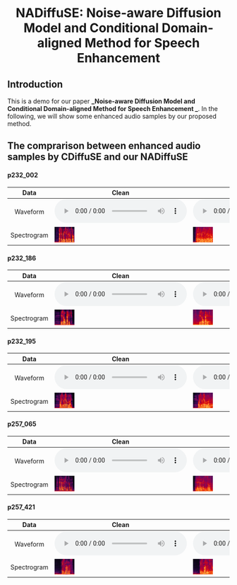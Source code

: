 # <center> NADiffuSE: Noise-aware Diffusion Model and Conditional Domain-aligned Method for Speech Enhancement </center>

<!-- <center> Dongchao Yang<sup>1</sup>, Songxiang Liu<sup>2</sup>, Jianwei Yu<sup>2</sup>, Helin Wang<sup>3</sup>, Chao Weng<sup>2</sup>, Yuexian Zou<sup>1</sup></center> 
 
<center> 1 Peking University </center>
<center> 2 Tencent AI Lab</center>
<center> 3 Johns Hopkins University</center> -->

## Introduction
This is a demo for our paper **_Noise-aware Diffusion Model and Conditional Domain-aligned Method for Speech Enhancement _**. In the following, we will show some enhanced audio samples by our proposed method. 

## The comprarison between enhanced audio samples by CDiffuSE and our NADiffuSE

#### p232_002

|<center>Data</center>| <center>Clean</center> | <center>Noisy</center> | <center>CDiffuSE </center> | <center>NADiffuSE </center> | 
| :----------- | :----------- | :----------- | :----------- | :----------- |
|<center>Waveform</center>|<audio src="p232_002/clean.wav" controls preload></audio> | <audio src="p232_002/noisy.wav" controls preload></audio> | <audio src="p232_002/CDiffuSE.wav" controls preload></audio> | <audio src="p232_002/NADiffuSE.wav" controls preload></audio> |
|<center>Spectrogram</center>|<img src="Specs/p232_002/clean.png" width="15%" height="15%" /> | <img src="Specs/p232_002/noisy.png" width="15%" height="15%" /> | <img src="Specs/p232_002/CDiffuSE.png" width="15%" height="15%" /> | <img src="Specs/p232_002/NADiffuSE.png" width="15%" height="15%" /> |

#### p232_186

|<center>Data</center>| <center>Clean</center> | <center>Noisy</center> | <center>CDiffuSE </center> | <center>NADiffuSE </center> | 
| -----------| ----------- | ----------- | ----------- | ----------- |
|<center>Waveform</center>|<audio src="p232_186/clean.wav" controls preload></audio> | <audio src="p232_186/noisy.wav" controls preload></audio> | <audio src="p232_186/CDiffuSE.wav" controls preload></audio> | <audio src="p232_186/NADiffuSE.wav" controls preload></audio> |
|<center>Spectrogram</center>|<img src="Specs/p232_186/clean.png" width="15%" height="15%" /> | <img src="Specs/p232_186/noisy.png" width="15%" height="15%" /> | <img src="Specs/p232_186/CDiffuSE.png" width="15%" height="15%" /> | <img src="Specs/p232_186/NADiffuSE.png" width="15%" height="15%" /> |

#### p232_195

|<center>Data</center>| <center>Clean</center> | <center>Noisy</center> | <center>CDiffuSE </center> | <center>NADiffuSE </center> | 
| -----------| ----------- | ----------- | ----------- | ----------- |
|<center>Waveform</center>|<audio src="p232_195/clean.wav" controls preload></audio> | <audio src="p232_195/noisy.wav" controls preload></audio> | <audio src="p232_195/CDiffuSE.wav" controls preload></audio> | <audio src="p232_195/NADiffuSE.wav" controls preload></audio> |
|<center>Spectrogram</center>|<img src="Specs/p232_195/clean.png" width="15%" height="15%" /> | <img src="Specs/p232_195/noisy.png" width="15%" height="15%" /> | <img src="Specs/p232_195/CDiffuSE.png" width="15%" height="15%" /> | <img src="Specs/p232_195/NADiffuSE.png" width="15%" height="15%" /> |

#### p257_065

|<center>Data</center>| <center>Clean</center> | <center>Noisy</center> | <center>CDiffuSE </center> | <center>NADiffuSE </center> | 
| -----------| ----------- | ----------- | ----------- | ----------- |
|<center>Waveform</center>|<audio src="p257_065/clean.wav" controls preload></audio> | <audio src="p257_065/noisy.wav" controls preload></audio> | <audio src="p257_065/CDiffuSE.wav" controls preload></audio> | <audio src="p257_065/NADiffuSE.wav" controls preload></audio> |
|<center>Spectrogram</center>|<img src="Specs/p257_065/clean.png" width="15%" height="15%" /> | <img src="Specs/p257_065/noisy.png" width="15%" height="15%" /> | <img src="Specs/p257_065/CDiffuSE.png" width="15%" height="15%" /> | <img src="Specs/p257_065/NADiffuSE.png" width="15%" height="15%" /> |

#### p257_421

|<center>Data</center>| <center>Clean</center> | <center>Noisy</center> | <center>CDiffuSE </center> | <center>NADiffuSE </center> | 
| -----------| ----------- | ----------- | ----------- | ----------- |
|<center>Waveform</center>|<audio src="p257_421/clean.wav" controls preload></audio> | <audio src="p257_421/noisy.wav" controls preload></audio> | <audio src="p257_421/CDiffuSE.wav" controls preload></audio> | <audio src="p257_421/NADiffuSE.wav" controls preload></audio> |
|<center>Spectrogram</center>|<img src="Specs/p257_421/clean.png" width="15%" height="15%" /> | <img src="Specs/p257_421/noisy.png" width="15%" height="15%" /> | <img src="Specs/p257_421/CDiffuSE.png" width="15%" height="15%" /> | <img src="Specs/p257_421/NADiffuSE.png" width="15%" height="15%" /> |


<!-- ## Links

[[Paper]()] [[Bibtex]()] [[Demo GitHub](https://github.com/yangdongchao/NoreSpeech_demo)] [[TencentAILab](https://ai.tencent.com/ailab/zh/index)] [[PKU](https://www.pku.edu.cn/)] [[code](https://github.com/yangdongchao/NoreSpeech)] -->

